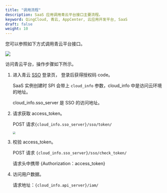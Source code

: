 ```yaml
---
title: "调用流程"
description: SaaS 应用调用青云平台接口主要流程。
keyword: QingCloud, 青云, AppCenter, 云应用开发平台, SaaS
draft: false
weight: 10
---
```


您可以参照如下方式调用青云平台接口。

<img src="/appcenter/dev-platform/_images/um_spi_call.png">

访问青云平台，操作步骤如下所示。

1. 进入青云 [SSO](https://account.qingcloud.com/sso/oauth2) 登录页， 登录后获得授权码 code。

   SaaS 实例创建时 SPI 会带上 `cloud_info` 参数，cloud_info 中是访问云环境的地址。

   cloud_info.sso_server 是 SSO 的访问地址。

2. 请求获取 access_token。

   POST 请求`{cloud_info.sso_server}/sso/token/`

   <img src="/appcenter/dev-platform/_images/um_spi_token.png" style="zoom:50%;" />

3. 校验 access_token。

   POST 请求 `{cloud_info.sso_server}/sso/check_token/` 

   请求头中携带 {Authorization：access_token}

4. 访问用户数据。

   请求地址：`{cloud_info.api_server}/iam/` 

